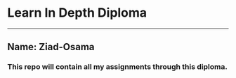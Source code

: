 # Learn In Depth Diploma
---
##  Name: Ziad-Osama
### This repo will contain all my assignments through this diploma.


